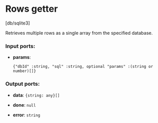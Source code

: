 # Rows getter

[db/sqlite3]

Retrieves multiple rows as a single array from the specified database.

### Input ports:

* __params__: 
    ```
    {"dbId" :string, "sql" :string, optional "params" :(string or number)[]}
    ```



### Output ports:

* __data__: `{string: any}[]`


* __done__: `null`


* __error__: `string`


